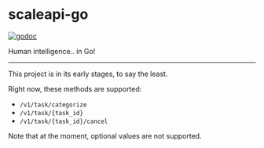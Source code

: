 # scaleapi-go
[![godoc](https://godoc.org/github.com/bvanrijn/scaleapi-go?status.svg)](http://godoc.org/github.com/bvanrijn/scaleapi-go)

Human intelligence.. in Go!

<hr />

This project is in its early stages, to say the least.

Right now, these methods are supported:

- `/v1/task/categorize`
- `/v1/task/{task_id}` 
- `/v1/task/{task_id}/cancel`

Note that at the moment, optional values are not supported.
